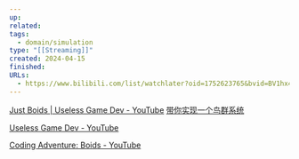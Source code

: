 ```yaml
---
up: 
related: 
tags:
  - domain/simulation
type: "[[Streaming]]"
created: 2024-04-15
finished: 
URLs:
  - https://www.bilibili.com/list/watchlater?oid=1752623765&bvid=BV1hx421D7WM&spm_id_from=333.880.top_right_bar_window_view_later.content.click
---
```

[Just Boids | Useless Game Dev - YouTube](https://www.youtube.com/watch?v=6dJlhv3hfQ0)
[带你实现一个鸟群系统](https://www.bilibili.com/list/watchlater?oid=1752623765&bvid=BV1hx421D7WM&spm_id_from=333.880.top_right_bar_window_view_later.content.click)


[Useless Game Dev - YouTube](https://www.youtube.com/@uselessgamedev)

[Coding Adventure: Boids - YouTube](https://www.youtube.com/watch?v=bqtqltqcQhw&list=PLFt_AvWsXl0ehjAfLFsp1PGaatzAwo0uK&index=14)
